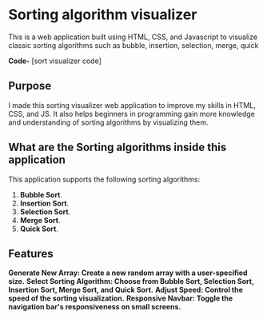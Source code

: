 # Sorting algorithm visualizer

This is a web application built using HTML, CSS, and Javascript to visualize classic sorting algorithms such as bubble, insertion, selection, merge, quick 


**Code-** [sort visualizer code]

## Purpose

I made this sorting visualizer web application to improve my skills in
HTML, CSS, and JS. It also helps beginners in programming gain more knowledge and understanding of sorting algorithms by visualizing them.

## What are the Sorting algorithms inside this application

This application supports the following sorting algorithms:

1. **Bubble Sort**.
2. **Insertion Sort**.
3. **Selection Sort**.
4. **Merge Sort**.
5. **Quick Sort**.


## Features
**Generate New Array: Create a new random array with a user-specified size.**
**Select Sorting Algorithm: Choose from Bubble Sort, Selection Sort, Insertion Sort, Merge Sort, and Quick Sort.**
**Adjust Speed: Control the speed of the sorting visualization.**
**Responsive Navbar: Toggle the navigation bar's responsiveness on small screens.**
